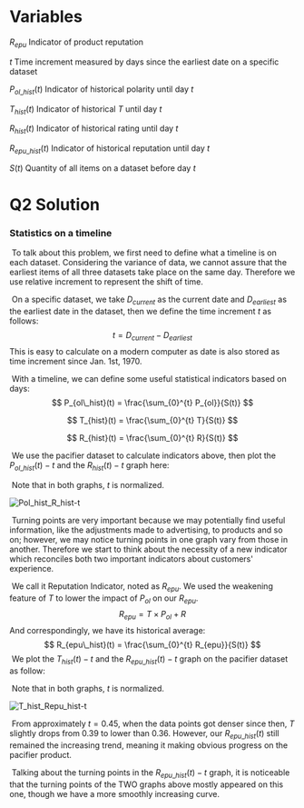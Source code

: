 # Variables

$R_{epu}$				Indicator of product reputation

$t$						Time increment measured by days since the earliest date on a specific dataset

$P_{ol\_hist}(t)$		Indicator of historical polarity until day $t$

$T_{hist}(t)$			Indicator of historical $T$ until day $t$

$R_{hist}(t)$			Indicator of historical rating until day $t$

$R_{epu\_hist}(t)$	Indicator of historical reputation until day $t$

$S(t)$				Quantity of all items on a dataset before day $t$

# Q2 Solution

### Statistics on a timeline

​		To talk about this problem, we first need to define what a timeline is on each dataset. Considering the variance of data, we cannot assure that the earliest items of all three datasets take place on the same day. Therefore we use relative increment to represent the shift of time.

​		On a specific dataset, we take $D_{current}$ as the current date and $D_{earliest}$ as the earliest date in the dataset, then we define the time increment $t$ as follows:
$$
t = D_{current} - D_{earliest}
$$
​		This is easy to calculate on a modern computer as date is also stored as time increment since Jan. 1st, 1970.

​		With a timeline, we can define some useful statistical indicators based on days:
$$
P_{ol\_hist}(t) = \frac{\sum_{0}^{t} P_{ol}}{S(t)}
$$

$$
T_{hist}(t) = \frac{\sum_{0}^{t} T}{S(t)}
$$

$$
R_{hist}(t) = \frac{\sum_{0}^{t} R}{S(t)}
$$

​		We use the pacifier dataset to calculate indicators above, then plot the $P_{ol\_hist}(t)-t$ and the $R_{hist}(t)-t$ graph here:

​		Note that in both graphs, $t$ is normalized.

<img src="Q2_Solution.assets/Pol_hist_R_hist-t.jpg" alt="Pol_hist_R_hist-t"  />

​		Turning points are very important because we may potentially find useful information, like the adjustments made to advertising, to products and so on; however, we may notice turning points in one graph vary from those in another. Therefore we start to think about the necessity of a new indicator which reconciles both two important indicators about customers' experience.

​		We call it Reputation Indicator, noted as $R_{epu}$. We used the weakening feature of $T$ to lower the impact of $P_{ol}$ on our $R_{epu}$.
$$
R_{epu} = T \times P_{ol} + R
$$
​		And correspondingly, we have its historical average:
$$
R_{epu\_hist}(t) = \frac{\sum_{0}^{t} R_{epu}}{S(t)}
$$
​		We plot the $T_{hist}(t)-t$ and the $R_{epu\_hist}(t)-t$ graph on the pacifier dataset as follow:

​		Note that in both graphs, $t$ is normalized.

![T_hist_Repu_hist-t](Q2_Solution.assets/T_hist_Repu_hist-t.jpg)

​		From approximately $t = 0.45$, when the data points got denser since then, $T$ slightly drops from 0.39 to lower than 0.36. However, our $R_{epu\_hist}(t)$ still remained the increasing trend, meaning it making obvious progress on the pacifier product.

​		Talking about the turning points in the $R_{epu\_hist}(t)-t$ graph, it is noticeable that the turning points of the TWO graphs above mostly appeared on this one, though we have a more smoothly increasing curve.